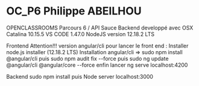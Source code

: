 # OC_P6 Philippe ABEILHOU
OPENCLASSROOMS Parcours 6 / API Sauce
Backend developpé avec OSX Catalina 10.15.5
VS CODE 1.47.0
NodeJS version 12.18.2 LTS
 
Frontend
Attention!!! version angular/cli 
pour lancer le front end :
Installer node.js installer (12.18.2 LTS)
Installation angular/cli => 
sudo npm install @angular/cli
puis
sudo npm audit fix --force
puis
sudo ng update @angular/cli @angular/core --force
enfin lancer
ng serve
localhost:4200
 
Backend
sudo npm install
puis
Node server
localhost:3000
 
